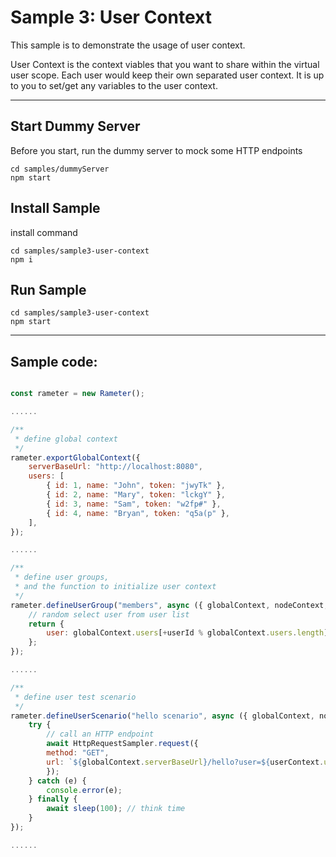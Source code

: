 # Sample 3: User Context

This sample is to demonstrate the usage of user context.

User Context is the context viables that you want to share within the virtual user scope. Each user would keep their own separated user context. It is up to you to set/get any variables to the user context.

-------

## Start Dummy Server

Before you start, run the dummy server to mock some HTTP endpoints
```
cd samples/dummyServer
npm start
```

## Install Sample

install command
```
cd samples/sample3-user-context
npm i
```

## Run Sample

```
cd samples/sample3-user-context
npm start
```

------

## Sample code:
```javascript

const rameter = new Rameter();

......

/**
 * define global context
 */
rameter.exportGlobalContext({
    serverBaseUrl: "http://localhost:8080",
    users: [
        { id: 1, name: "John", token: "jwyTk" },
        { id: 2, name: "Mary", token: "lckgY" },
        { id: 3, name: "Sam", token: "w2fp#" },
        { id: 4, name: "Bryan", token: "q5a(p" },
    ],
});

......

/**
 * define user groups,
 * and the function to initialize user context
 */
rameter.defineUserGroup("members", async ({ globalContext, nodeContext, userId }) => {
    // random select user from user list
    return {
        user: globalContext.users[+userId % globalContext.users.length],
    };
});

......

/**
 * define user test scenario
 */
rameter.defineUserScenario("hello scenario", async ({ globalContext, nodeContext, userContext, userId }) => {
    try {
        // call an HTTP endpoint
        await HttpRequestSampler.request({
        method: "GET",
        url: `${globalContext.serverBaseUrl}/hello?user=${userContext.user.name}`, // <--we use the user context variables
        });
    } catch (e) {
        console.error(e);
    } finally {
        await sleep(100); // think time
    }
});

......
```